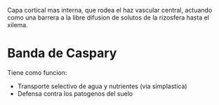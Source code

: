Capa cortical mas interna, que rodea el haz vascular central, actuando como una barrera a la libre difusion de solutos de la rizosfera hasta el xilema.

# Banda de Caspary

Tiene como funcion:
- Transporte selectivo de agua y nutrientes (via simplastica)
- Defensa contra los patogenos del suelo